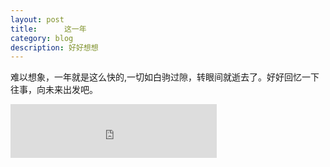 ```yaml
---
layout: post
title:      这一年
category: blog
description: 好好想想
---
```

难以想象，一年就是这么快的,一切如白驹过隙，转眼间就逝去了。好好回忆一下往事，向未来出发吧。
<iframe frameborder="no" border="0" marginwidth="0" marginheight="0" width=330 height=86 src="http://music.163.com/outchain/player?type=2&id=25706282&auto=1&height=66"></iframe>
